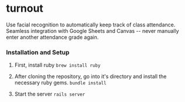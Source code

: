 # turnout
Use facial recognition to automatically keep track of class attendance. Seamless integration with Google Sheets and Canvas -- never manually enter another attendance grade again.

### Installation and Setup

1. First, install ruby
`brew install ruby`

2. After cloning the repository, go into it's directory and install the necessary ruby gems.
`bundle install`

3. Start the server
`rails server`
